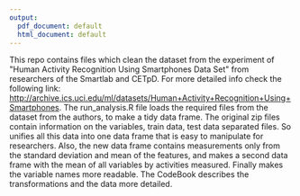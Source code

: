 ```yaml
---
output:
  pdf_document: default
  html_document: default
---
```


This repo contains files which clean the dataset from the experiment of "Human Activity Recognition Using Smartphones Data Set" from researchers of the Smartlab and CETpD. For more detailed info check the following link: http://archive.ics.uci.edu/ml/datasets/Human+Activity+Recognition+Using+Smartphones.
The run_analysis.R file loads the required files from the dataset from the authors, to make a tidy data frame. The original zip files contain information on the variables, train data, test data separated files. So unifies all this data into one data frame that is easy to manipulate for researchers. Also, the new data frame contains measurements only from the standard deviation and mean of the features, and makes a second data frame with the mean of all variables by activities measured. Finally makes the variable names more readable. 
The CodeBook describes the transformations and the data more detailed.
